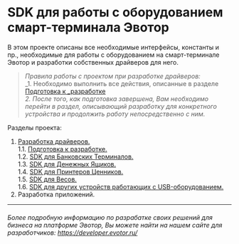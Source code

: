 # SDK для работы с оборудованием смарт-терминала Эвотор


В этом проекте описаны все необходимые интерфейсы, константы и пр., необходимые для работы с оборудованием на смарт-терминале Эвотор и разработки собственных драйверов для него.

>_Правила работы с проектом при разработке драйверов:_    
>_1. Необходимо выполнить все действия, описанные в разделе  [Подготовка к _разработке](https://github.com/Draudr/device-drivers/blob/master/Preparation_for_development.md)  
>_2. После того, как подготовка завершена, Вам необходимо перейти в раздел, описывающий разработку для конкретного устройства и продолжить работу непосредственно с ним._  

Разделы проекта:

1. [Разработка драйверов.]()  
1.1. [Подготовка к разработке.](https://github.com/Draudr/device-drivers/blob/New_structure_of_SDK_manual/Read_me_files/Preparation_for_development.md)  
1.2. [SDK для Банковских Терминалов.](https://github.com/Draudr/device-drivers/blob/New_structure_of_SDK_manual/Read_me_files/README_PinPad.md)  
1.3. [SDK для Денежных Ящиков.]()  
1.4. [SDK для Принтеров Ценников.]()  
1.5. [SDK для Весов.](https://github.com/Draudr/device-drivers/blob/New_structure_of_SDK_manual/Read_me_files/README_Scales.md)  
 1.6. [SDK для других устройств работающих с USB-оборудованием.]()  
2. Разработка приложений.   


-----
###### Более подробную информацию по разрабатке своих решений для бизнеса на платформе Эвотор, Вы можете найти на нашем сайте для разработчиков: https://developer.evotor.ru/
